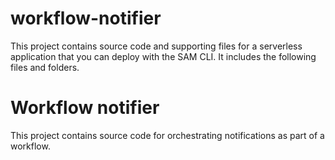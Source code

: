 # workflow-notifier

This project contains source code and supporting files for a serverless application that you can deploy with the SAM CLI. It includes the following files and folders.

# Workflow notifier
This project contains source code for orchestrating notifications as part of a workflow.
